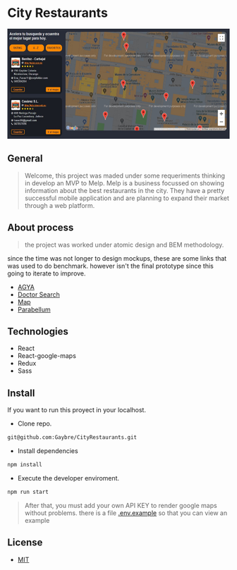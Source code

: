 # City Restaurants
<div align="center">
<img height="250" src="https://raw.githubusercontent.com/Gaybre/CityRestaurants/master/src/assets/restaurant-city.jpg" alt="restaurant-city">
</div>

## General
> Welcome, this project was maded under some requeriments thinking in develop an MVP to Melp. Melp is a business focussed on showing information about the best restaurants in the city. They have a pretty successful mobile application and are planning to expand their market through a web platform.

## About process

> the project was worked under atomic design and BEM methodology.

since the time was not longer to design mockups, these are some links that was used to do benchmark. however isn't the final prototype since this going to iterate to improve.

* [AGYA](https://dribbble.com/shots/14165347--AGYA-finder-boarding-house "finder boarding house")
* [Doctor Search](https://dribbble.com/shots/14320704-Doctor-Search "Doctor Search")
* [Map](https://dribbble.com/shots/14351181-Map "Map")
* [Parabellum](https://dribbble.com/shots/14163502-Parabellum "Parabellum")

## Technologies

* React
* React-google-maps
* Redux
* Sass

## Install

If you want to run this proyect in your localhost.

- Clone repo.<br />
```bash
git@github.com:Gaybre/CityRestaurants.git
```
- Install dependencies<br />
```bash
npm install
```
- Execute the developer enviroment.<br />
```bash
npm run start
```

> After that, you must add your own API KEY to render google maps without problems. there is a file [.env.example](https://github.com/Gaybre/CityRestaurants/blob/master/.env.example ".env.example") so that you can view an example

## License

- [MIT](https://es.wikipedia.org/wiki/Licencia_MIT "MIT")